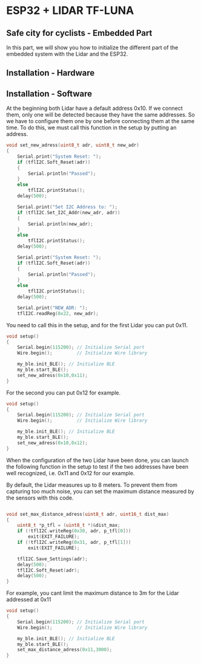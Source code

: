 # ESP32 + LIDAR TF-LUNA
## Safe city for cyclists - Embedded Part
In this part, we will show you how to initialize the different part of the embedded system with the Lidar and the ESP32.

## Installation - Hardware


## Installation - Software 

At the beginning both Lidar have a default address 0x10. If we connect them, only one will be detected because they have the same addresses. So we have to configure them one by one before connecting them at the same time.
To do this, we must call this function in the setup by putting an address.
```cpp
void set_new_adress(uint8_t adr, uint8_t new_adr)
{
	Serial.print("System Reset: ");
	if (tflI2C.Soft_Reset(adr))
	{
		Serial.println("Passed");
	}
	else
		tflI2C.printStatus();
	delay(500);

	Serial.print("Set I2C Address to: ");
	if (tflI2C.Set_I2C_Addr(new_adr, adr))
	{
		Serial.println(new_adr);
	}
	else
		tflI2C.printStatus();
	delay(500);

	Serial.print("System Reset: ");
	if (tflI2C.Soft_Reset(adr))
	{
		Serial.println("Passed");
	}
	else
		tflI2C.printStatus();
	delay(500);

	Serial.print("NEW_ADR: ");
	tflI2C.readReg(0x22, new_adr);

```

You need to call this in the setup, and for the first Lidar you can put 0x11.

```cpp
void setup()
{
	Serial.begin(115200); // Initialize Serial port
	Wire.begin();		  // Initialize Wire library

	my_ble.init_BLE(); // Initialize BLE
	my_ble.start_BLE();
	set_new_adress(0x10,0x11);
}
```
For the second you can put 0x12 for example. 

```cpp
void setup()
{
	Serial.begin(115200); // Initialize Serial port
	Wire.begin();		  // Initialize Wire library

	my_ble.init_BLE(); // Initialize BLE
	my_ble.start_BLE();
	set_new_adress(0x10,0x12);
}
```


When the configuration of the two Lidar have been done, you can launch the following function in the setup to test if the two addresses have been well recognized, i.e. 0x11 and 0x12 for our example.

By default, the Lidar measures up to 8 meters. To prevent them from capturing too much noise, you can set the maximum distance measured by the sensors with this code.

```cpp

void set_max_distance_adress(uint8_t adr, uint16_t dist_max)
{
	uint8_t *p_tfl = (uint8_t *)&dist_max;
	if (!tflI2C.writeReg(0x30, adr, p_tfl[0]))
		exit(EXIT_FAILURE);
	if (!tflI2C.writeReg(0x31, adr, p_tfl[1]))
		exit(EXIT_FAILURE);

	tflI2C.Save_Settings(adr);
	delay(500);
	tflI2C.Soft_Reset(adr);
	delay(500);
}

```
For example, you cant limit the maximum distance to 3m for the Lidar addressed at 0x11

```cpp
void setup()
{
	Serial.begin(115200); // Initialize Serial port
	Wire.begin();		  // Initialize Wire library

	my_ble.init_BLE(); // Initialize BLE
	my_ble.start_BLE();
	set_max_distance_adress(0x11,3000); 
}

```

